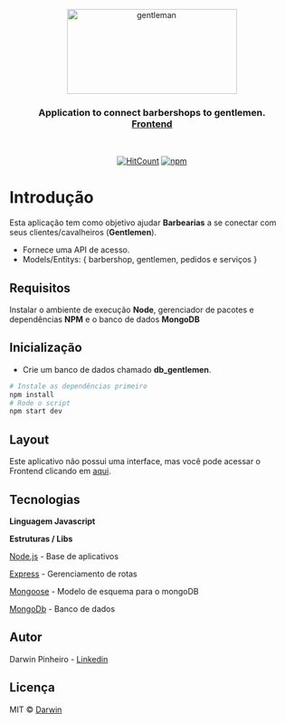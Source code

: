 <p align="center">
  <img src="https://uploaddeimagens.com.br/images/002/749/314/original/logo2.png?1593907371" height="150" width="300" alt="gentleman" />
</p>

<h3 align="center">
  Application to connect barbershops to gentlemen.<br>
  <a href="https://github.com/d4rwln/forgentlemen-mobile">Frontend</a>
</h3>

<br>

<div align="center">

[![HitCount](https://hits.dwyl.com/d4rwln/forgentlemen-backend.svg)](http://hits.dwyl.com/d4rwln/forgentlemen-backend)
[![npm](https://img.shields.io/npm/v/npm?style=flat-square)]()


</div>


# Introdução

Esta aplicação tem como objetivo ajudar **Barbearias** a se conectar com seus clientes/cavalheiros (**Gentlemen**). 
- Fornece uma API de acesso.
- Models/Entitys: 
 { barbershop, gentlemen, pedidos e serviços }  

## Requisitos
Instalar o ambiente de execução **Node**, gerenciador de pacotes e dependências **NPM** e o banco de dados **MongoDB**

## Inicialização

- Crie um banco de dados chamado **db_gentlemen**.

```bash
# Instale as dependências primeiro
npm install
# Rode o script
npm start dev
 ```




## Layout


Este aplicativo não possui uma interface, mas você pode acessar o Frontend clicando em [aqui](https://github.com/d4rwln/forgentlemen-mobile).

## Tecnologias
**Linguagem Javascript**

**Estruturas / Libs**

[Node.js](https://nodejs.org/en/) - Base de aplicativos

[Express](https://expressjs.com/) - Gerenciamento de rotas

[Mongoose](https://mongoosejs.com/) - Modelo de esquema para o mongoDB

[MongoDb](https://www.mongodb.com/) - Banco de dados

## Autor
Darwin Pinheiro - [Linkedin]()

## Licença

MIT © [Darwin](https://github.com/d4rwln)